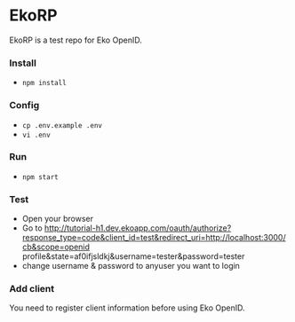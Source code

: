 # EkoRP

EkoRP is a test repo for Eko OpenID. 

### Install
- `npm install`

### Config
- `cp .env.example .env`
- `vi .env`

### Run
- `npm start`

### Test
- Open your browser
- Go to http://tutorial-h1.dev.ekoapp.com/oauth/authorize?response_type=code&client_id=test&redirect_uri=http://localhost:3000/cb&scope=openid profile&state=af0ifjsldkj&username=tester&password=tester
- change username & password to anyuser you want to login

### Add client
You need to register client information before using Eko OpenID. 
